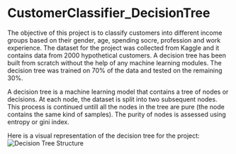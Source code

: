 # CustomerClassifier_DecisionTree
The objective of this project is to classify customers into different income groups based on their gender, age, spending socre, profession and work experience. The dataset for the project was collected from Kaggle and it contains data from 2000 hypothetical customers. A decision tree has been built from scratch without the help of any machine learning modules. The decision tree was trained on 70% of the data and tested on the remaining 30%.

A decision tree is a machine learning model that contains a tree of nodes or decisions. At each node, the dataset is split into two subsequent nodes. This process is continued untill all the nodes in the tree are pure (the node contains the same kind of samples). The purity of nodes is assessed using entropy or gini index.

Here is a visual representation of the decision tree for the project:
![Decision Tree Structure](https://github.com/vubanc/CustomerClassifier_DecisionTree/assets/108584512/2a49c4c3-1ec9-4f0d-90fd-dd60e3867c14)
